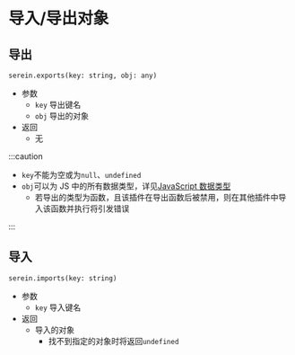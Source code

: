 # 导入/导出对象

## 导出

`serein.exports(key: string, obj: any)`

- 参数
  - `key` 导出键名
  - `obj` 导出的对象
- 返回
  - 无

:::caution

- `key`不能为空或为`null`、`undefined`
- `obj`可以为 JS 中的所有数据类型，详见[JavaScript 数据类型](https://www.runoob.com/js/js-datatypes.html)
  - 若导出的类型为函数，且该插件在导出函数后被禁用，则在其他插件中导入该函数并执行将引发错误

:::

## 导入

`serein.imports(key: string)`

- 参数
  - `key` 导入键名
- 返回
  - 导入的对象
    - 找不到指定的对象时将返回`undefined`
